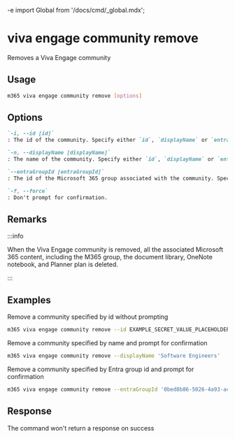 -e <!-- DISCLAIMER: All secrets, passwords, and sensitive values in this document are examples only and not real credentials. -->
import Global from '/docs/cmd/_global.mdx';

# viva engage community remove

Removes a Viva Engage community

## Usage

```sh
m365 viva engage community remove [options]
```

## Options

```md definition-list
`-i, --id [id]`
: The id of the community. Specify either `id`, `displayName` or `entraGroupId`, but not multiple.

`-n, --displayName [displayName]`
: The name of the community. Specify either `id`, `displayName` or `entraGroupId`, but not multiple.

`--entraGroupId [entraGroupId]`
: The id of the Microsoft 365 group associated with the community. Specify either `id`, `displayName` or `entraGroupId`, but not multiple.

`-f, --force`
: Don't prompt for confirmation.
```

<Global />

## Remarks

:::info

When the Viva Engage community is removed, all the associated Microsoft 365 content, including the M365 group, the document library, OneNote notebook, and Planner plan is deleted.

:::

## Examples

Remove a community specified by id without prompting

```sh
m365 viva engage community remove --id EXAMPLE_SECRET_VALUE_PLACEHOLDER --force
```

Remove a community specified by name and prompt for confirmation

```sh
m365 viva engage community remove --displayName 'Software Engineers'
```

Remove a community specified by Entra group id and prompt for confirmation

```sh
m365 viva engage community remove --entraGroupId '0bed8b86-5026-4a93-ac7d-56750cc099f1'
```

## Response

The command won't return a response on success
